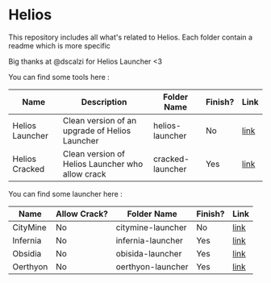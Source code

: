 # Helios

This repository includes all what's related to Helios. Each folder contain a readme which is more specific 

Big thanks at @dscalzi for Helios Launcher <3

You can find some tools here :

|Name|Description|Folder Name|Finish?|Link|
|---|---|---|---|---|
|Helios Launcher|Clean version of an upgrade of Helios Launcher|helios-launcher|No|[link](https://github.com/Superkooka/Helios/tree/master/Helios-Launcher)
|Helios Cracked|Clean version of Helios Launcher who allow crack|cracked-launcher|Yes|[link](https://github.com/Superkooka/Helios/tree/master/Cracked-Helios)

You can find some launcher here :

|Name|Allow Crack?|Folder Name|Finish?|Link|
|---|---|---|---|---|
|CityMine|No|citymine-launcher|No|[link](https://github.com/Superkooka/Helios/tree/master/Cracked-Helios)
|Infernia|No|infernia-launcher|Yes|[link](https://github.com/Superkooka/Helios/tree/master/Infernia-Launcher)
|Obsidia|No|obisida-launcher|Yes|[link](https://github.com/Superkooka/Helios/tree/master/Obsidia-Helios)
|Oerthyon|No|oerthyon-launcher|Yes|[link](https://github.com/Superkooka/Helios/tree/master/Oerthyon-Helios)
